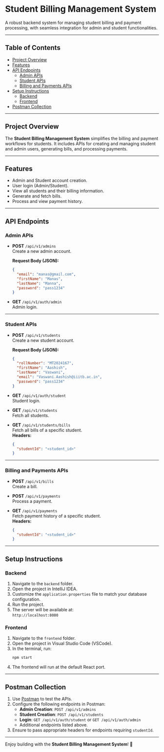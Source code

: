 
# **Student Billing Management System**

A robust backend system for managing student billing and payment processing, with seamless integration for admin and student functionalities.

---

## **Table of Contents**

- [Project Overview](#project-overview)  
- [Features](#features)  
- [API Endpoints](#api-endpoints)  
  - [Admin APIs](#admin-apis)  
  - [Student APIs](#student-apis)  
  - [Billing and Payments APIs](#billing-and-payments-apis)  
- [Setup Instructions](#setup-instructions)  
  - [Backend](#backend)  
  - [Frontend](#frontend)  
- [Postman Collection](#postman-collection)  

---

## **Project Overview**

The **Student Billing Management System** simplifies the billing and payment workflows for students. It includes APIs for creating and managing student and admin users, generating bills, and processing payments.

---

## **Features**

- Admin and Student account creation.  
- User login (Admin/Student).  
- View all students and their billing information.  
- Generate and fetch bills.  
- Process and view payment history.  

---

## **API Endpoints**

### **Admin APIs**

- **POST** `/api/v1/admins`  
  Create a new admin account.  

  **Request Body (JSON):**
  ```json
  {
    "email": "manas@gmail.com",
    "firstName": "Manas",
    "lastName": "Manna",
    "password": "pass1234"
  }
  ```

- **GET** `/api/v1/auth/admin`  
  Admin login.

---

### **Student APIs**

- **POST** `/api/v1/students`  
  Create a new student account.  

  **Request Body (JSON):**
  ```json
  {
    "rollNumber": "MT2024167",
    "firstName": "Aashish",
    "lastName": "Vaswani",
    "email": "Vaswani.Aashish@iiitb.ac.in",
    "password": "pass1234"
  }
  ```

- **GET** `/api/v1/auth/student`  
  Student login.  

- **GET** `/api/v1/students`  
  Fetch all students.  

- **GET** `/api/v1/students/bills`  
  Fetch all bills of a specific student.  
  **Headers:**  
  ```json
  {
    "studentId": "<student_id>"
  }
  ```

---

### **Billing and Payments APIs**

- **POST** `/api/v1/bills`  
  Create a bill.

- **POST** `/api/v1/payments`  
  Process a payment.  

- **GET** `/api/v1/payments`  
  Fetch payment history of a specific student.  
  **Headers:**  
  ```json
  {
    "studentId": "<student_id>"
  }
  ```

---

## **Setup Instructions**

### **Backend**

1. Navigate to the `backend` folder.  
2. Open the project in IntelliJ IDEA.  
3. Customize the `application.properties` file to match your database configuration.  
4. Run the project.  
5. The server will be available at:  
   `http://localhost:8080`

### **Frontend**

1. Navigate to the `frontend` folder.  
2. Open the project in Visual Studio Code (VSCode).  
3. In the terminal, run:  
   ```bash
   npm start
   ```
4. The frontend will run at the default React port.

---

## **Postman Collection**

1. Use [Postman](https://www.postman.com/) to test the APIs.  
2. Configure the following endpoints in Postman:  
   - **Admin Creation**: `POST /api/v1/admins`  
   - **Student Creation**: `POST /api/v1/students`  
   - **Login**: `GET /api/v1/auth/student` or `GET /api/v1/auth/admin`  
   - Additional endpoints listed above.  
3. Ensure to pass appropriate headers for endpoints requiring `studentId`.  

---

Enjoy building with the **Student Billing Management System**! 🚀
